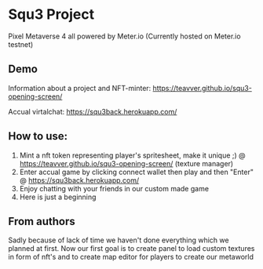 
# Squ3 Project
Pixel Metaverse 4 all powered by Meter.io
(Currently hosted on Meter.io testnet)

## Demo

Information about a project and NFT-minter:
https://teavver.github.io/squ3-opening-screen/

Accual virtalchat:
https://squ3back.herokuapp.com/

## How to use:

1) Mint a nft token representing player's spritesheet, make it unique ;) @ https://teavver.github.io/squ3-opening-screen/ (texture manager)
2) Enter accual game by clicking connect wallet then play and then "Enter" @ https://squ3back.herokuapp.com/
3) Enjoy chatting with your friends in our custom made game
4) Here is just a beginning

## From authors
Sadly because of lack of time we haven't done everything which we planned at first.
Now our first goal is to create panel to load custom textures in form of nft's and to create map editor for players to create our metaworld

